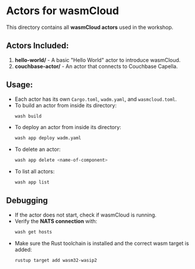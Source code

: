 # Actors for wasmCloud

This directory contains all **wasmCloud actors** used in the workshop.

## Actors Included:
1. **hello-world/** - A basic "Hello World" actor to introduce wasmCloud.
2. **couchbase-actor/** - An actor that connects to Couchbase Capella.

## Usage:
- Each actor has its own `Cargo.toml`, `wadm.yaml`, and `wasmcloud.toml`.
- To build an actor from inside its directory:
  ```bash
  wash build
  ```
- To deploy an actor from inside its directory:
  ```bash
  wash app deploy wadm.yaml
  ```
- To delete an actor:
  ```bash
  wash app delete <name-of-component>
  ```
- To list all actors:
  ```bash
  wash app list
  ```

## Debugging
- If the actor does not start, check if wasmCloud is running.
- Verify the **NATS connection** with:
    ```bash
    wash get hosts
    ```
- Make sure the Rust toolchain is installed and the correct wasm target is added:
    ```bash
    rustup target add wasm32-wasip2
    ```